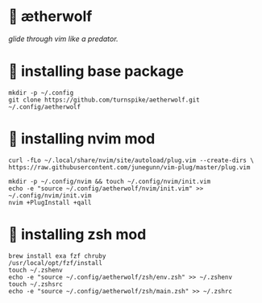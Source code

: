 # :wolf: ætherwolf

_glide through vim like a predator._

# :nut_and_bolt: installing base package

    mkdir -p ~/.config
    git clone https://github.com/turnspike/aetherwolf.git ~/.config/aetherwolf
    
# :nut_and_bolt: installing nvim mod

    curl -fLo ~/.local/share/nvim/site/autoload/plug.vim --create-dirs \
    https://raw.githubusercontent.com/junegunn/vim-plug/master/plug.vim
    
    mkdir -p ~/.config/nvim && touch ~/.config/nvim/init.vim
    echo -e "source ~/.config/aetherwolf/nvim/init.vim" >> ~/.config/nvim/init.vim
    nvim +PlugInstall +qall

# :nut_and_bolt: installing zsh mod
    brew install exa fzf chruby
    /usr/local/opt/fzf/install
    touch ~/.zshenv
    echo -e "source ~/.config/aetherwolf/zsh/env.zsh" >> ~/.zshenv
    touch ~/.zshsrc
    echo -e "source ~/.config/aetherwolf/zsh/main.zsh" >> ~/.zshrc
